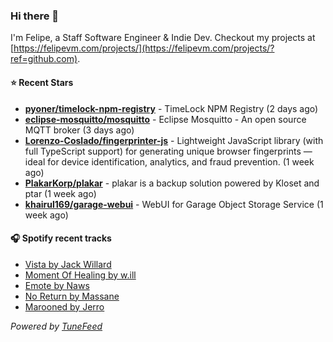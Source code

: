### Hi there 👋

I'm Felipe, a Staff Software Engineer & Indie Dev. Checkout my projects at [https://felipevm.com/projects/](https://felipevm.com/projects/?ref=github.com).

#### ⭐ Recent Stars
- **[pyoner/timelock-npm-registry](https://github.com/pyoner/timelock-npm-registry)** - TimeLock NPM Registry (2 days ago)
- **[eclipse-mosquitto/mosquitto](https://github.com/eclipse-mosquitto/mosquitto)** - Eclipse Mosquitto - An open source MQTT broker (3 days ago)
- **[Lorenzo-Coslado/fingerprinter-js](https://github.com/Lorenzo-Coslado/fingerprinter-js)** - Lightweight JavaScript library (with full TypeScript support) for generating unique browser fingerprints — ideal for device identification, analytics, and fraud prevention. (1 week ago)
- **[PlakarKorp/plakar](https://github.com/PlakarKorp/plakar)** - plakar is a backup solution powered by Kloset and ptar (1 week ago)
- **[khairul169/garage-webui](https://github.com/khairul169/garage-webui)** - WebUI for Garage Object Storage Service (1 week ago)

#### 🎧 Spotify recent tracks
- [Vista by Jack Willard](https://open.spotify.com/track/2NXdccGwej9QethnRpOT6s)
- [Moment Of Healing by w.ill](https://open.spotify.com/track/5QryxQfX9D6ARLlVdbrQo2)
- [Emote by Naws](https://open.spotify.com/track/62ANOXW6BoFihaxKex8ArL)
- [No Return by Massane](https://open.spotify.com/track/5eizBzFqa4HFMz1AG80B7M)
- [Marooned by Jerro](https://open.spotify.com/track/3Bj2emVtkUtYlA6roLBuTp)

_Powered by [TuneFeed](https://tunefeed.app?ref=github.com)_
